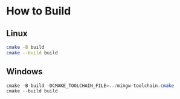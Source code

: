 # How to Build

## Linux
```bash
cmake -B build
cmake --build build
```

## Windows
```powershell
cmake -B build -DCMAKE_TOOLCHAIN_FILE=../mingw-toolchain.cmake
cmake --build build
```
